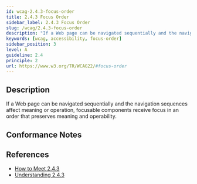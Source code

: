 ```yaml
---
id: wcag-2.4.3-focus-order
title: 2.4.3 Focus Order
sidebar_label: 2.4.3 Focus Order
slug: /wcag/2.4.3-focus-order
description: "If a Web page can be navigated sequentially and the navigation sequences affect meaning or operation, focusable components receive focus in an order that preserves meaning and operability."
keywords: [wcag, accessibility, focus-order]
sidebar_position: 3
level: A
guideline: 2.4
principle: 2
url: https://www.w3.org/TR/WCAG22/#focus-order
---
```


## Description

If a Web page can be navigated sequentially and the navigation sequences affect meaning or operation, focusable components receive focus in an order that preserves meaning and operability.

## Conformance Notes

<!-- Add your conformance notes and evaluation here -->

## References

- [How to Meet 2.4.3](https://www.w3.org/WAI/WCAG22/quickref/#focus-order)
- [Understanding 2.4.3](https://www.w3.org/WAI/WCAG22/Understanding/focus-order.html)



